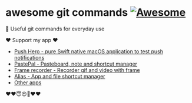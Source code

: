 # awesome git commands [![Awesome](https://cdn.rawgit.com/sindresorhus/awesome/d7305f38d29fed78fa85652e3a63e154dd8e8829/media/badge.svg)](https://github.com/sindresorhus/awesome)

🍴 Useful git commands for everyday use

❤️ Support my app ❤️ 

- [Push Hero - pure Swift native macOS application to test push notifications](https://www.producthunt.com/posts/push-hero-2)
- [PastePal - Pasteboard, note and shortcut manager](https://www.producthunt.com/posts/pastepal)
- [Frame recorder - Recorder gif and video with frame](https://www.producthunt.com/posts/frame-recorder)
- [Alias - App and file shortcut manager](https://www.producthunt.com/posts/alias-shortcut-manager)
- [Other apps](https://onmyway133.github.io/projects/)

❤️❤️😇😍🤘❤️❤️
